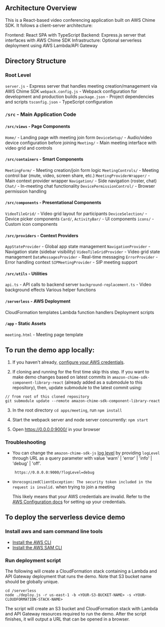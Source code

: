 ## Architecture Overview
This is a React-based video conferencing application built on AWS Chime SDK. It follows a client-server architecture:

Frontend: React SPA with TypeScript
Backend: Express.js server that interfaces with AWS Chime SDK
Infrastructure: Optional serverless deployment using AWS Lambda/API Gateway

## Directory Structure
### Root Level
`server.js` - Express server that handles meeting creation/management via AWS Chime SDK
`webpack.config.js` - Webpack configuration for development and production builds
`package.json` - Project dependencies and scripts
`tsconfig.json` - TypeScript configuration

### `/src` - Main Application Code
#### `/src/views` - Page Components
`Home/` - Landing page with meeting join form
`DeviceSetup/` - Audio/video device configuration before joining
`Meeting/` - Main meeting interface with video grid and controls
#### `/src/containers` - Smart Components
`MeetingForm/` - Meeting creation/join form logic
`MeetingControls/` - Meeting control bar (mute, video, screen share, etc.)
`MeetingProviderWrapper/` - Main context provider wrapper
`Navigation/` - Side navigation (roster, chat)
`Chat/` - In-meeting chat functionality
`DevicePermissionControl/` - Browser permission handling
#### `/src/components` - Presentational Components
`VideoTileGrid/` - Video grid layout for participants
`DeviceSelection/` - Device picker components
`Card/`, `ActivityBar/` - UI components
`icons/` - Custom icon components
#### `/src/providers` - Context Providers
`AppStateProvider` - Global app state management
`NavigationProvider` - Navigation state (sidebar visibility)
`VideoTileGridProvider` - Video grid state management
`DataMessagesProvider` - Real-time messaging
`ErrorProvider` - Error handling context
`SIPMeetingProvider` - SIP meeting support
#### `/src/utils` - Utilities
`api.ts` - API calls to backend server
`background-replacement.ts` - Video background effects
Various helper functions
#### `/serverless` - AWS Deployment
CloudFormation templates
Lambda function handlers
Deployment scripts
#### `/app` - Static Assets
`meeting.html` - Meeting page template

## To run the demo app locally:

1. If you haven't already, [configure your AWS credentials](https://docs.aws.amazon.com/cli/latest/userguide/cli-configure-quickstart.html).

2. If cloning and running for the first time skip this step. If you want to make demo changes based on latest commits in `amazon-chime-sdk-component-library-react` (already added as a submodule to this repository), then, update submodule to the latest commit using:
```
// from root of this cloned repository
git submodule update --remote amazon-chime-sdk-component-library-react
```

3. In the root directory `cd apps/meeting`, run `npm install`

4. Start the webpack server and node server concurrently: `npm start`

5. Open https://0.0.0.0:9000/ in your browser

### Troubleshooting

- You can change the `amazon-chime-sdk-js` [log level](https://aws.github.io/amazon-chime-sdk-js/enums/loglevel.html) by providing `logLevel` through URL as a query parameter with value 'warn' | 'error' | 'info' | 'debug' | 'off'.

  ```
   https://0.0.0.0:9000/?logLevel=debug
  ```

- `UnrecognizedClientException: The security token included in the request is invalid.` when trying to join a meeting

  This likely means that your AWS credentials are invalid. Refer to the [AWS Configuration docs](https://docs.aws.amazon.com/cli/latest/userguide/cli-configure-quickstart.html) for setting up your credentials.

## To deploy the serverless device demo

### Install aws and sam command line tools

- [Install the AWS CLI](https://docs.aws.amazon.com/cli/latest/userguide/install-cliv1.html)
- [Install the AWS SAM CLI](https://docs.aws.amazon.com/serverless-application-model/latest/developerguide/serverless-sam-cli-install.html)

### Run deployment script

The following will create a CloudFormation stack containing a Lambda and API Gateway deployment that runs the demo. Note that S3 bucket name should be globally unique.

```
cd /serverless
node ./deploy.js -r us-east-1 -b <YOUR-S3-BUCKET-NAME> -s <YOUR-CLOUDFORMATION-STACK-NAME>
```

The script will create an S3 bucket and CloudFormation stack with Lambda and API Gateway resources required to run the demo. After the script finishes, it will output a URL that can be opened in a browser.
